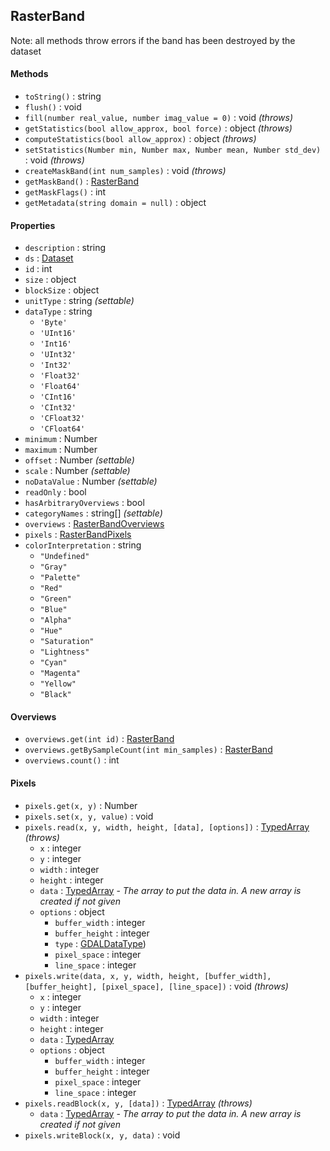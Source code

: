 ## RasterBand

Note: all methods throw errors if the band has been destroyed by the dataset

#### Methods

- `toString()` : string
- `flush()` : void
- `fill(number real_value, number imag_value = 0)` : void *(throws)*
- `getStatistics(bool allow_approx, bool force)` : object *(throws)*
- `computeStatistics(bool allow_approx)` : object *(throws)*
- `setStatistics(Number min, Number max, Number mean, Number std_dev)` : void *(throws)*
- `createMaskBand(int num_samples)` : void *(throws)*
- `getMaskBand()` : [RasterBand](rasterband.md)
- `getMaskFlags()` : int
- `getMetadata(string domain = null)` : object

#### Properties

- `description` : string
- `ds` : [Dataset](dataset.md)
- `id` : int
- `size` : object
- `blockSize` : object
- `unitType` : string *(settable)*
- `dataType` : string
    + `'Byte'`
    + `'UInt16'`
    + `'Int16'`
    + `'UInt32'`
    + `'Int32'`
    + `'Float32'`
    + `'Float64'`
    + `'CInt16'`
    + `'CInt32'`
    + `'CFloat32'`
    + `'CFloat64'`
- `minimum` : Number
- `maximum` : Number
- `offset` : Number *(settable)*
- `scale` : Number *(settable)*
- `noDataValue` : Number *(settable)*
- `readOnly` : bool
- `hasArbitraryOverviews` : bool
- `categoryNames` : string[] *(settable)*
- `overviews` : [RasterBandOverviews](#overviews)
- `pixels` : [RasterBandPixels](#pixels)
- `colorInterpretation` : string
    + `"Undefined"`
    + `"Gray"`
    + `"Palette"`
    + `"Red"`
    + `"Green"`
    + `"Blue"`
    + `"Alpha"`
    + `"Hue"`
    + `"Saturation"`
    + `"Lightness"`
    + `"Cyan"`
    + `"Magenta"`
    + `"Yellow"`
    + `"Black"`

#### Overviews

- `overviews.get(int id)` : [RasterBand](rasterband.md)
- `overviews.getBySampleCount(int min_samples)` : [RasterBand](rasterband.md)
- `overviews.count()` : int

#### Pixels

- `pixels.get(x, y)` : Number
- `pixels.set(x, y, value)` : void
- `pixels.read(x, y, width, height, [data], [options])` : [TypedArray](https://developer.mozilla.org/en-US/docs/Web/API/ArrayBufferView#Typed_array_subclasses) *(throws)*
     + `x` : integer
     + `y` : integer
     + `width` : integer
     + `height` : integer
     + `data` : [TypedArray](https://developer.mozilla.org/en-US/docs/Web/API/ArrayBufferView#Typed_array_subclasses) - *The array to put the data in. A new array is created if not given*
     + `options` : object
          - `buffer_width` : integer
          - `buffer_height` : integer
          - `type` : [GDALDataType](http://www.gdal.org/gdal_8h.html#a22e22ce0a55036a96f652765793fb7a4))
          - `pixel_space` : integer
          - `line_space` : integer
- `pixels.write(data, x, y, width, height, [buffer_width], [buffer_height], [pixel_space], [line_space])` : void *(throws)*
     + `x` : integer
     + `y` : integer
     + `width` : integer
     + `height` : integer
     + `data` : [TypedArray](https://developer.mozilla.org/en-US/docs/Web/API/ArrayBufferView#Typed_array_subclasses) 
     + `options` : object
          - `buffer_width` : integer
          - `buffer_height` : integer
          - `pixel_space` : integer
          - `line_space` : integer
- `pixels.readBlock(x, y, [data])` : [TypedArray](https://developer.mozilla.org/en-US/docs/Web/API/ArrayBufferView#Typed_array_subclasses) *(throws)*
     + `data` : [TypedArray](https://developer.mozilla.org/en-US/docs/Web/API/ArrayBufferView#Typed_array_subclasses) - *The array to put the data in. A new array is created if not given*
- `pixels.writeBlock(x, y, data)` : void